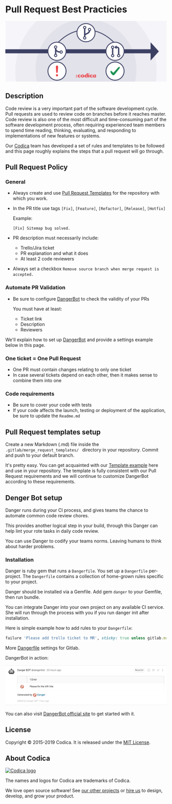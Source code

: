 # Pull Request Best Practicies

![Pull Request](images/pull-request.jpg)

## Description

Code review is a very important part of the software development cycle. Pull requests are used to review code on branches before it reaches master. Code review is also one of the most difficult and time-consuming part of the software development process, often requiring experienced team members to spend time reading, thinking, evaluating, and responding to implementations of new features or systems.

Our [Codica](https://github.com/codica2) team has developed a set of rules and templates to be followed and this page roughly explains the steps that a pull request will go through.

## Pull Request Policy

### General

* Always create and use [Pull Request Templates](https://docs.gitlab.com/ee/user/project/description_templates.html#creating-merge-request-templates) for the repository with which you work.
* In the PR title use tags `[Fix]`, `[Feature]`, `[Refactor]`, `[Release]`, `[Hotfix]`
  
  Example:
  
  ```text
  [Fix] Sitemap bug solved.
  ```

* PR description must necessarily include:
  * Trello/Jira ticket
  * PR explanation and what it does
  * At least 2 code reviewers
* Always set a checkbox `Remove source branch when merge request is accepted.`

### Automate PR Validation

* Be sure to configure [DangerBot](https://danger.systems/ruby/) to check the validity of your PRs

  You must have at least:
  * Ticket link
  * Description
  * Reviewers

We'll explain how to set up [DangerBot](https://danger.systems/ruby/) and provide a settings example below in this page.

### One ticket = One Pull Request

* One PR must contain changes relating to only one ticket
* In case several tickets depend on each other, then it makes sense to combine them into one

### Code requirements

* Be sure to cover your code with tests
* If your code affects the launch, testing or deployment of the application, be sure to update the `Readme.md`

## Pull Request templates setup

Create a new Markdown (.md) file inside the `.gitlab/merge_request_templates/ ` directory in your repository. Commit and push to your default branch.

It's pretty easy. You can get acquainted with our [Template example](.gitlab/merge_request_templates/Task.md) here and use in your repository. The template is fully consistent with our Pull Request requirements and we will continue to customize DangerBot according to these requirements.

## Denger Bot setup

Danger runs during your CI process, and gives teams the chance to automate common code review chores.

This provides another logical step in your build, through this Danger can help lint your rote tasks in daily code review.

You can use Danger to codify your teams norms. Leaving humans to think about harder problems.

### Installation

Danger is ruby gem that runs a `Dangerfile`. You set up a `Dangerfile` per-project. The `Dangerfile` contains a collection of home-grown rules specific to your project.

Danger should be installed via a Gemfile. Add gem `danger` to your Gemfile, then run bundle.

You can integrate Danger into your own project on any available CI service. She will run through the process with you if you run danger init after installation.

Here is simple example how to add rules to your `Dangerfile`:

```ruby
failure 'Please add trello ticket to MR', sticky: true unless gitlab.mr_body.include?('https://trello.com/c/')
```

More [Dangerfile](Dangerfile) settings for Gitlab.

DangerBot in action:

![danger-bot](images/danger-bot-example.jpg)

You can also visit [DangerBot official site](https://danger.systems/guides/getting_started.html) to get started with it.

## License

Copyright © 2015-2019 Codica. It is released under the [MIT License](https://opensource.org/licenses/MIT).

## About Codica

[![Codica logo](https://www.codica.com/assets/images/logo/logo.svg)](https://www.codica.com)

The names and logos for Codica are trademarks of Codica.

We love open source software! See [our other projects](https://github.com/codica2) or [hire us](https://www.codica.com/) to design, develop, and grow your product.